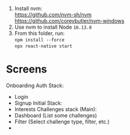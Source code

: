 1. Install nvm:   
https://github.com/nvm-sh/nvm   
https://github.com/coreybutler/nvm-windows
2. Use nvm to install Node `16.13.0`
3. From this folder, run:   
`npm install --force`   
`npx react-native start`   


# Screens
Onboarding
Auth Stack:
- Login
- Signup
Initial Stack:
- Interests
Challenges stack (Main):
- Dashboard (List some challenges)
- Filter (Select challenge type, filter, etc.)
- 